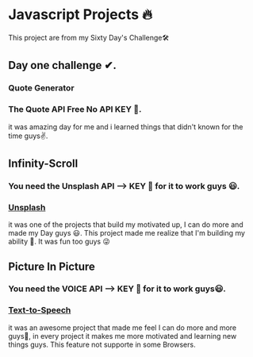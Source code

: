 # Javascript Projects 🔥

This project are from my Sixty Day's Challenge🛠

## Day one challenge ✔.

### Quote Generator

### The Quote API Free No API KEY 🚀.

it was amazing day for me and i learned things that didn't known for the time guys✌.

## Infinity-Scroll

### You need the Unsplash API --> KEY 🔑 for it to work guys 😃.

### [**Unsplash**](https://unsplash.com/documentation)

it was one of the projects that build my motivated up, I can do more and made my Day guys 😃.
This project made me realize that I'm building my ability 💪.
It was fun too guys 😜

## Picture In Picture

### You need the VOICE API --> KEY 🔑 for it to work guys😃.

### [**Text-to-Speech**](http://www.voicerss.org/)

it was an awesome project that made me feel I can do more and more guys💯, in every project it makes me more motivated and learning new things guys.
This feature not supporte in some Browsers.
